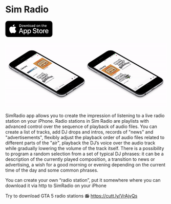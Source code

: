 # Sim Radio

<a href="https://apps.apple.com/ru/app/polycuberis/id1510007455" target="_blank"><img src="docs/assets/img/Appstore.png" 
alt="App Store: Polycuberis" width="147" height="50" /></a>

![gta_radio_gui](docs/assets/img/Screenshot.gif)

SimRadio app allows you to create the impression of listening to a live radio station on your iPhone.
Radio stations in Sim Radio are playlists with advanced control over the sequence of playback of audio files.
You can create a list of tracks, add DJ drops and intros, records of "news" and "advertisements", flexibly adjust the playback order of audio files related to different parts of the "air", playback the DJ’s voice over the audio track while gradually lowering the volume of the track itself. There is a possibility to program a random selection from a set of typical DJ phrases: it can be a description of the currently played composition, a transition to news or advertising, a wish for a good morning or evening depending on the current time of the day and some common phrases.

You can create your own “radio station”, put it somewhere where you can download it via http to SimRadio on your iPhone

Try to download GTA 5 radio stations 📻 <https://cutt.ly/VrAjvQs>
